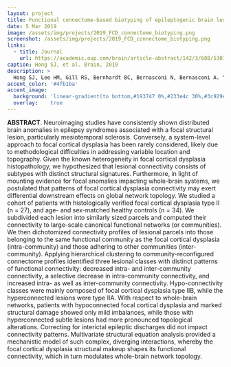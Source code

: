 ```yaml
---
layout: project
title: Functional connectome-based biotyping of epileptogenic brain lesions
date: 5 Mar 2019
image: /assets/img/projects/2019_FCD_connectome_biotyping.png
screenshot: /assets/img/projects/2019_FCD_connectome_biotyping.png
links:
  - title: Journal
    url: https://academic.oup.com/brain/article-abstract/142/3/688/5307615?redirectedFrom=fulltext
caption: Hong SJ, et al. Brain, 2019
description: >
  Hong SJ, Lee HM, Gill RS, Bernhardt BC, Bernasconi N, Bernasconi A. "A connectome-based mechanistic model of epileptogenic focal cortical developmental malformations", Brain. 2019, 142 (3):688-699 
accent_color: '#4fb1ba'
accent_image:
  background: 'linear-gradient(to bottom,#193747 0%,#233e4c 30%,#3c929e 50%,#d5d5d4 70%,#cdccc8 100%)'
  overlay:    true
---
```


**ABSTRACT**. Neuroimaging studies have consistently shown distributed brain anomalies in epilepsy syndromes associated with a focal structural lesion, particularly mesiotemporal sclerosis. Conversely, a system-level approach to focal cortical dysplasia has been rarely considered, likely due to methodological difficulties in addressing variable location and topography. Given the known heterogeneity in focal cortical dysplasia histopathology, we hypothesized that lesional connectivity consists of subtypes with distinct structural signatures. Furthermore, in light of mounting evidence for focal anomalies impacting whole-brain systems, we postulated that patterns of focal cortical dysplasia connectivity may exert differential downstream effects on global network topology. We studied a cohort of patients with histologically verified focal cortical dysplasia type II (n = 27), and age- and sex-matched healthy controls (n = 34). We subdivided each lesion into similarly sized parcels and computed their connectivity to large-scale canonical functional networks (or communities). We then dichotomized connectivity profiles of lesional parcels into those belonging to the same functional community as the focal cortical dysplasia (intra-community) and those adhering to other communities (inter-community). Applying hierarchical clustering to community-reconfigured connectome profiles identified three lesional classes with distinct patterns of functional connectivity: decreased intra- and inter-community connectivity, a selective decrease in intra-community connectivity, and increased intra- as well as inter-community connectivity. Hypo-connectivity classes were mainly composed of focal cortical dysplasia type IIB, while the hyperconnected lesions were type IIA. With respect to whole-brain networks, patients with hypoconnected focal cortical dysplasia and marked structural damage showed only mild imbalances, while those with hyperconnected subtle lesions had more pronounced topological alterations. Correcting for interictal epileptic discharges did not impact connectivity patterns. Multivariate structural equation analysis provided a mechanistic model of such complex, diverging interactions, whereby the focal cortical dysplasia structural makeup shapes its functional connectivity, which in turn modulates whole-brain network topology.
